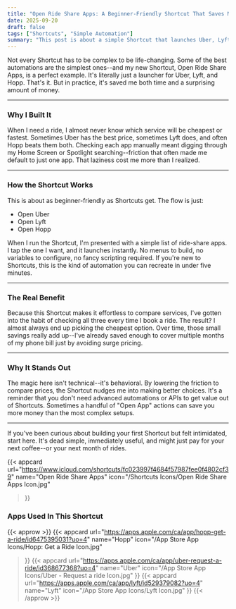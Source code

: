 ```yaml
---
title: "Open Ride Share Apps: A Beginner-Friendly Shortcut That Saves Me Money"
date: 2025-09-20
draft: false
tags: ["Shortcuts", "Simple Automation"]
summary: "This post is about a simple Shortcut that launches Uber, Lyft, and Hopp, making it easy to compare prices and save money on rides."
---
```


Not every Shortcut has to be complex to be life-changing. Some of the best automations are the simplest ones--and my new Shortcut, Open Ride Share Apps, is a perfect example. It's literally just a launcher for Uber, Lyft, and Hopp. That's it. But in practice, it's saved me both time and a surprising amount of money.

----

### Why I Built It

When I need a ride, I almost never know which service will be cheapest or fastest. Sometimes Uber has the best price, sometimes Lyft does, and often Hopp beats them both. Checking each app manually meant digging through my Home Screen or Spotlight searching--friction that often made me default to just one app. That laziness cost me more than I realized.

----

### How the Shortcut Works

This is about as beginner-friendly as Shortcuts get. The flow is just:

- Open Uber
- Open Lyft
- Open Hopp

When I run the Shortcut, I'm presented with a simple list of ride-share apps. I tap the one I want, and it launches instantly. No menus to build, no variables to configure, no fancy scripting required. If you're new to Shortcuts, this is the kind of automation you can recreate in under five minutes.

----

### The Real Benefit

Because this Shortcut makes it effortless to compare services, I've gotten into the habit of checking all three every time I book a ride. The result? I almost always end up picking the cheapest option. Over time, those small savings really add up--I've already saved enough to cover multiple months of my phone bill just by avoiding surge pricing.

-----

### Why It Stands Out

The magic here isn't technical--it's behavioral. By lowering the friction to compare prices, the Shortcut nudges me into making better choices. It's a reminder that you don't need advanced automations or APIs to get value out of Shortcuts. Sometimes a handful of "Open App" actions can save you more money than the most complex setups.

----

If you've been curious about building your first Shortcut but felt intimidated, start here. It's dead simple, immediately useful, and might just pay for your next coffee--or your next month of rides.

{{< appcard 
    url="https://www.icloud.com/shortcuts/fc023997f4684f57987fee0f4802cf39" 
    name="Open Ride Share Apps" 
    icon="/Shortcuts Icons/Open Ride Share Apps Icon.jpg" 
>}}

### Apps Used In This Shortcut

{{< approw >}}
{{< appcard 
    url="https://apps.apple.com/ca/app/hopp-get-a-ride/id6475395031?uo=4" 
    name="Hopp" 
    icon="/App Store App Icons/Hopp: Get a Ride Icon.jpg" 
>}}
{{< appcard 
    url="https://apps.apple.com/ca/app/uber-request-a-ride/id368677368?uo=4" 
    name="Uber" 
    icon="/App Store App Icons/Uber - Request a ride Icon.jpg" 
>}}
{{< appcard 
    url="https://apps.apple.com/ca/app/lyft/id529379082?uo=4" 
    name="Lyft" 
    icon="/App Store App Icons/Lyft Icon.jpg" 
>}}
{{< /approw >}}